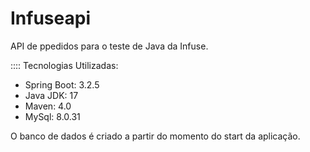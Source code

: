 # Infuseapi
API de ppedidos para o teste de Java da Infuse.

:::: Tecnologias Utilizadas:
- Spring Boot: 3.2.5
- Java JDK: 17
- Maven: 4.0
- MySql: 8.0.31

O banco de dados é criado a partir do momento do start da aplicação.

